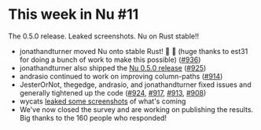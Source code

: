 # This week in Nu #11

The 0.5.0 release. Leaked screenshots. Nu on Rust stable!!

- jonathandturner moved Nu onto stable Rust! 🎉 🎉 (huge thanks to est31 for doing a bunch of work to make this possible) ([#936](https://github.com/nushell/nushell/pull/936))
- jonathandturner also shipped the [Nu 0.5.0 release](http://www.jonathanturner.org/2019/11/nushell-0_5_0.html) ([#925](https://github.com/nushell/nushell/pull/925))
- andrasio continued to work on improving column-paths ([#914](https://github.com/nushell/nushell/pull/914))
- JesterOrNot, thegedge, andrasio, and jonathandturner fixed issues and generally tightened up the code ([#924](https://github.com/nushell/nushell/pull/924), [#917](https://github.com/nushell/nushell/pull/917), [#913](https://github.com/nushell/nushell/pull/913), [#908](https://github.com/nushell/nushell/pull/908))
- wycats [leaked some screenshots](https://twitter.com/wycats/status/1192307117044035589?s=20) of what's coming
- We've now closed the survey and are working on publishing the results. Big thanks to the 160 people who responded!
